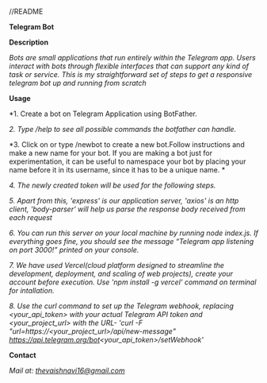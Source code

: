 //README

**Telegram Bot**

**Description**

*Bots are small applications that run entirely within the Telegram app. Users interact with bots through flexible interfaces that can support any kind of task or service. This is my straightforward set of steps to get a responsive telegram bot up and running from scratch*

**Usage**

*1. Create a bot on Telegram Application using BotFather.

*2. Type /help to see all possible commands the botfather can handle.*

*3. Click on or type /newbot to create a new bot.Follow instructions and make a new name for your bot. If you are making a bot just for experimentation, it can be useful to namespace your bot by placing your name before it in its username, since it has to be a unique name. * 

*4. The newly created token will be used for the following steps.*

*5. Apart from this, 'express' is our application server, 'axios' is an http client, 'body-parser' will help us parse the response body received from each request*

*6. You can run this server on your local machine by running node index.js. If everything goes fine, you should see the message “Telegram app listening on port 3000!” printed on your console.*

*7. We have used Vercel(cloud platform designed to streamline the development, deployment, and scaling of web projects), create your account before execution. Use 'npm install -g vercel' command on terminal for intallation.*

*8. Use the curl command to set up the Telegram webhook, replacing <your_api_token> with your actual Telegram API token and <your_project_url> with the URL- 'curl -F "url=https://<your_project_url>/api/new-message" https://api.telegram.org/bot<your_api_token>/setWebhook'*


**Contact**

*Mail at: thevaishnavi16@gmail.com*
